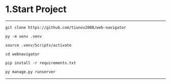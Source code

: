 # 1.Start Project
---
```git clone https://github.com/tiunov2008/web-navigator```

```py -m venv .venv```

```source .venv/Scripts/activate```

```cd webnavigator```

```pip install -r requirements.txt```

```py manage.py runserver```

---
